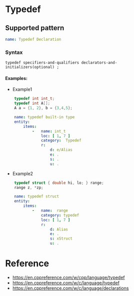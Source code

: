 # Typedef

## Supported pattern
```yaml
name: Typedef Declaration
```
### Syntax
```text
typedef specifiers-and-qualifiers declarators-and-initializers(optional) ;	
```


#### Examples: 

- Example1
```cpp
    typedef int int_t;
    typedef int A[]; 
    A a = {1, 2}, b = {3,4,5}; 
```

```yaml
    name: typedef built-in type
    entity:
        items:
            -   name: int_t
                loc: [ 1, 7 ]
                category:  Typedef
                r:
                    d: e/Alias
                    e: .
                    s: .
                    u: .
```

- Example2
```cpp
    typedef struct { double hi, lo; } range;
    range z, *zp;
```

```yaml
    name: typedef struct
    entity:
        items:
            -   name:  range
                category: typedef
                loc: [ 1, 7 ]
                r:
                    d: Alias
                    e: .
                    s: xStruct
                    u: .
```

# Reference
- https://en.cppreference.com/w/cpp/language/typedef
- https://en.cppreference.com/w/c/language/typedef
- https://en.cppreference.com/w/c/language/declarations

